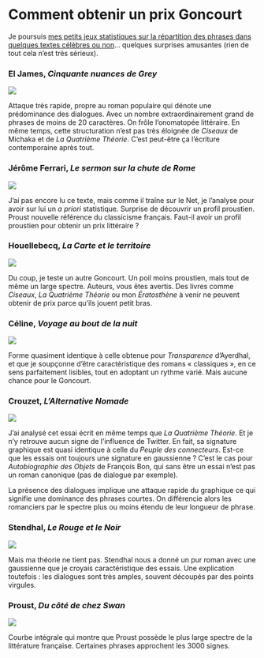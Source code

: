 # Comment obtenir un prix Goncourt

Je poursuis [mes petits jeux statistiques sur la répartition des phrases dans quelques textes célèbres ou non](https://tcrouzet.com/2012/12/06/interdire-cest-liberateur-meme-en-ecriture)… quelques surprises amusantes (rien de tout cela n’est très sérieux).<span id="more-30160"></span>

### El James, *Cinquante nuances de Grey*

![](https://tcrouzet.com/images_tc/2012/12/eljames.png)

Attaque très rapide, propre au roman populaire qui dénote une prédominance des dialogues. Avec un nombre extraordinairement grand de phrases de moins de 20 caractères. On frôle l’onomatopée littéraire. En même temps, cette structuration n’est pas très éloignée de *Ciseaux* de Michaka et de *La Quatrième Théorie*. C’est peut-être ça l’écriture contemporaine après tout.

### Jérôme Ferrari, *Le sermon sur la chute de Rome*

![](https://tcrouzet.com/images_tc/2012/12/ferrari.png)

J’ai pas encore lu ce texte, mais comme il traîne sur le Net, je l’analyse pour avoir sur lui un *a priori* statistique. Surprise de découvrir un profil proustien. Proust nouvelle référence du classicisme français. Faut-il avoir un profil proustien pour obtenir un prix littéraire ?

### Houellebecq, *La Carte et le territoire*

![](https://tcrouzet.com/images_tc/2012/12/houellebecq.png)

Du coup, je teste un autre Goncourt. Un poil moins proustien, mais tout de même un large spectre. Auteurs, vous êtes avertis. Des livres comme *Ciseaux*, *La Quatrième Théorie* ou mon *Ératosthène* à venir ne peuvent obtenir de prix parce qu’ils jouent petit bras.

### Céline, *Voyage au bout de la nuit*

![](https://tcrouzet.com/images_tc/2012/12/celine.png)

Forme quasiment identique à celle obtenue pour *Transparence* d’Ayerdhal, et que je soupçonne d’être caractéristique des romans « classiques », en ce sens parfaitement lisibles, tout en adoptant un rythme varié. Mais aucune chance pour le Goncourt.

### Crouzet, *L’Alternative Nomade*

![](https://tcrouzet.com/images_tc/2012/12/crouzet_a.png)

J’ai analysé cet essai écrit en même temps que *La Quatrième Théorie*. Et je n’y retrouve aucun signe de l’influence de Twitter. En fait, sa signature graphique est quasi identique à celle du *Peuple des connecteurs*. Est-ce que les essais ont toujours une signature en gaussienne ? C’est le cas pour *Autobiographie des Objets* de François Bon, qui sans être un essai n’est pas un roman canonique (pas de dialogue par exemple).

La présence des dialogues implique une attaque rapide du graphique ce qui signifie une dominance des phrases courtes. On différencie alors les romanciers par le spectre plus ou moins étendu de leur longueur de phrase.

### Stendhal, *Le Rouge et le Noir*

![](https://tcrouzet.com/images_tc/2012/12/stendhal.png)

Mais ma théorie ne tient pas. Stendhal nous a donné un pur roman avec une gaussienne que je croyais caractéristique des essais. Une explication toutefois : les dialogues sont très amples, souvent découpés par des points virgules.

### Proust, *Du côté de chez Swan*

![](https://tcrouzet.com/images_tc/2012/12/proust_i.png)

Courbe intégrale qui montre que Proust possède le plus large spectre de la littérature française. Certaines phrases approchent les 3000 signes.